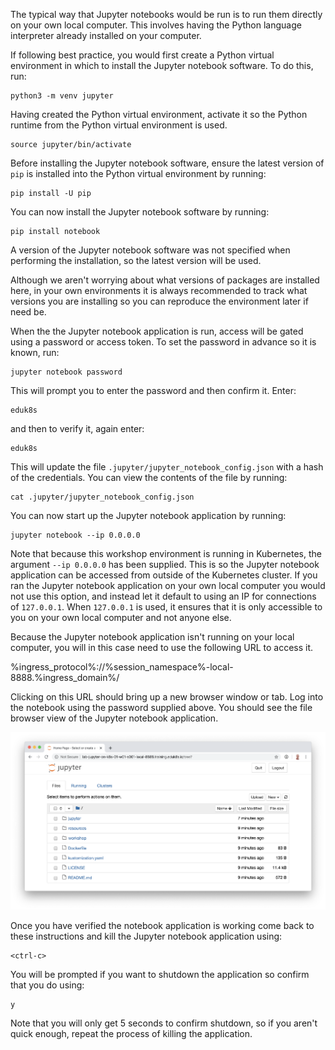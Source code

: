 The typical way that Jupyter notebooks would be run is to run them directly on your own local computer. This involves having the Python language interpreter already installed on your computer.

If following best practice, you would first create a Python virtual environment in which to install the Jupyter notebook software. To do this, run:

```execute
python3 -m venv jupyter
```

Having created the Python virtual environment, activate it so the Python runtime from the Python virtual environment is used.

```execute
source jupyter/bin/activate
```

Before installing the Jupyter notebook software, ensure the latest version of ``pip`` is installed into the Python virtual environment by running:

```execute
pip install -U pip
```

You can now install the Jupyter notebook software by running:

```execute
pip install notebook
```

A version of the Jupyter notebook software was not specified when performing the installation, so the latest version will be used.

Although we aren't worrying about what versions of packages are installed here, in your own environments it is always recommended to track what versions you are installing so you can reproduce the environment later if need be.

When the the Jupyter notebook application is run, access will be gated using a password or access token. To set the password in advance so it is known, run:

```execute
jupyter notebook password
```

This will prompt you to enter the password and then confirm it. Enter:

```execute
eduk8s
```

and then to verify it, again enter:

```execute
eduk8s
```

This will update the file ``.jupyter/jupyter_notebook_config.json`` with a hash of the credentials. You can view the contents of the file by running:

```execute
cat .jupyter/jupyter_notebook_config.json
```

You can now start up the Jupyter notebook application by running:


```execute
jupyter notebook --ip 0.0.0.0
```

Note that because this workshop environment is running in Kubernetes, the argument ``--ip 0.0.0.0`` has been supplied. This is so the Jupyter notebook application can be accessed from outside of the Kubernetes cluster. If you ran the Jupyter notebook application on your own local computer you would not use this option, and instead let it default to using an IP for connections of ``127.0.0.1``. When ``127.0.0.1`` is used, it ensures that it is only accessible to you on your own local computer and not anyone else.

Because the Jupyter notebook application isn't running on your local computer, you will in this case need to use the following URL to access it.

%ingress_protocol%://%session_namespace%-local-8888.%ingress_domain%/

Clicking on this URL should bring up a new browser window or tab. Log into the notebook using the password supplied above. You should see the file browser view of the Jupyter notebook application.

![Jupyter Notebook Classic Interface](notebook-classic.png)

Once you have verified the notebook application is working come back to these instructions and kill the Jupyter notebook application using:

```execute
<ctrl-c>
```

You will be prompted if you want to shutdown the application so confirm that you do using:

```execute
y
```

Note that you will only get 5 seconds to confirm shutdown, so if you aren't quick enough, repeat the process of killing the application.
